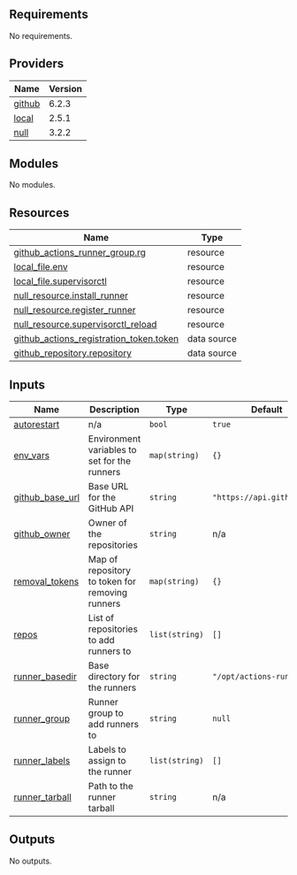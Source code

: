 <!-- BEGIN_TF_DOCS -->
## Requirements

No requirements.

## Providers

| Name | Version |
|------|---------|
| <a name="provider_github"></a> [github](#provider\_github) | 6.2.3 |
| <a name="provider_local"></a> [local](#provider\_local) | 2.5.1 |
| <a name="provider_null"></a> [null](#provider\_null) | 3.2.2 |

## Modules

No modules.

## Resources

| Name | Type |
|------|------|
| [github_actions_runner_group.rg](https://registry.terraform.io/providers/hashicorp/github/latest/docs/resources/actions_runner_group) | resource |
| [local_file.env](https://registry.terraform.io/providers/hashicorp/local/latest/docs/resources/file) | resource |
| [local_file.supervisorctl](https://registry.terraform.io/providers/hashicorp/local/latest/docs/resources/file) | resource |
| [null_resource.install_runner](https://registry.terraform.io/providers/hashicorp/null/latest/docs/resources/resource) | resource |
| [null_resource.register_runner](https://registry.terraform.io/providers/hashicorp/null/latest/docs/resources/resource) | resource |
| [null_resource.supervisorctl_reload](https://registry.terraform.io/providers/hashicorp/null/latest/docs/resources/resource) | resource |
| [github_actions_registration_token.token](https://registry.terraform.io/providers/hashicorp/github/latest/docs/data-sources/actions_registration_token) | data source |
| [github_repository.repository](https://registry.terraform.io/providers/hashicorp/github/latest/docs/data-sources/repository) | data source |

## Inputs

| Name | Description | Type | Default | Required |
|------|-------------|------|---------|:--------:|
| <a name="input_autorestart"></a> [autorestart](#input\_autorestart) | n/a | `bool` | `true` | no |
| <a name="input_env_vars"></a> [env\_vars](#input\_env\_vars) | Environment variables to set for the runners | `map(string)` | `{}` | no |
| <a name="input_github_base_url"></a> [github\_base\_url](#input\_github\_base\_url) | Base URL for the GitHub API | `string` | `"https://api.github.com"` | no |
| <a name="input_github_owner"></a> [github\_owner](#input\_github\_owner) | Owner of the repositories | `string` | n/a | yes |
| <a name="input_removal_tokens"></a> [removal\_tokens](#input\_removal\_tokens) | Map of repository to token for removing runners | `map(string)` | `{}` | no |
| <a name="input_repos"></a> [repos](#input\_repos) | List of repositories to add runners to | `list(string)` | `[]` | no |
| <a name="input_runner_basedir"></a> [runner\_basedir](#input\_runner\_basedir) | Base directory for the runners | `string` | `"/opt/actions-runner"` | no |
| <a name="input_runner_group"></a> [runner\_group](#input\_runner\_group) | Runner group to add runners to | `string` | `null` | no |
| <a name="input_runner_labels"></a> [runner\_labels](#input\_runner\_labels) | Labels to assign to the runner | `list(string)` | `[]` | no |
| <a name="input_runner_tarball"></a> [runner\_tarball](#input\_runner\_tarball) | Path to the runner tarball | `string` | n/a | yes |

## Outputs

No outputs.
<!-- END_TF_DOCS -->